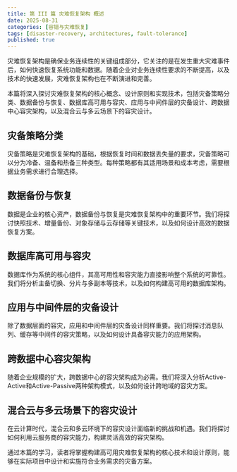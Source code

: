 ```yaml
---
title: 第 III 篇 灾难恢复架构 概述
date: 2025-08-31
categories: [容错与灾难恢复]
tags: [disaster-recovery, architectures, fault-tolerance]
published: true
---
```


灾难恢复架构是确保业务连续性的关键组成部分，它关注的是在发生重大灾难事件后，如何快速恢复系统功能和数据。随着企业对业务连续性要求的不断提高，以及技术的快速发展，灾难恢复架构也在不断演进和完善。

本篇将深入探讨灾难恢复架构的核心概念、设计原则和实现技术，包括灾备策略分类、数据备份与恢复、数据库高可用与容灾、应用与中间件层的灾备设计、跨数据中心容灾架构，以及混合云与多云场景下的容灾设计。

## 灾备策略分类

灾备策略是灾难恢复架构的基础，根据恢复时间和数据丢失量的要求，灾备策略可以分为冷备、温备和热备三种类型。每种策略都有其适用场景和成本考虑，需要根据业务需求进行合理选择。

## 数据备份与恢复

数据是企业的核心资产，数据备份与恢复是灾难恢复架构中的重要环节。我们将探讨快照技术、增量备份、对象存储与云存储等关键技术，以及如何设计高效的数据恢复方案。

## 数据库高可用与容灾

数据库作为系统的核心组件，其高可用性和容灾能力直接影响整个系统的可靠性。我们将分析主备切换、分片与多副本等技术，以及如何构建高可用的数据库架构。

## 应用与中间件层的灾备设计

除了数据层面的容灾，应用和中间件层的灾备设计同样重要。我们将探讨消息队列、缓存等中间件的容灾策略，以及如何设计具备容灾能力的应用架构。

## 跨数据中心容灾架构

随着企业规模的扩大，跨数据中心的容灾架构成为必需。我们将深入分析Active-Active和Active-Passive两种架构模式，以及如何设计跨地域的容灾方案。

## 混合云与多云场景下的容灾设计

在云计算时代，混合云和多云环境下的容灾设计面临新的挑战和机遇。我们将探讨如何利用云服务商的容灾能力，构建灵活高效的容灾架构。

通过本篇的学习，读者将掌握构建高可用灾难恢复架构的核心技术和设计原则，能够在实际项目中设计和实施符合业务需求的灾备方案。